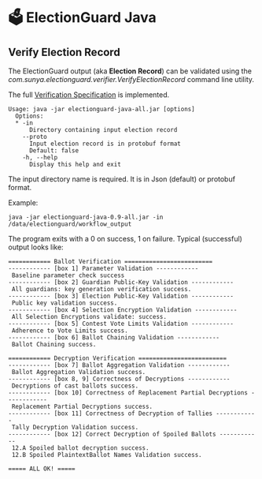 # 🗳 ElectionGuard Java 

## Verify Election Record

The ElectionGuard output (aka __Election Record__) can be validated using the
_com.sunya.electionguard.verifier.VerifyElectionRecord_ command line utility.

The full [Verification Specification](https://www.electionguard.vote/spec/0.95.0/9_Verifier_construction/) is implemented.

````
Usage: java -jar electionguard-java-all.jar [options]
  Options:
  * -in
      Directory containing input election record
    --proto
      Input election record is in protobuf format
      Default: false
    -h, --help
      Display this help and exit
````

The input directory name is required. It is in Json (default) or protobuf format. 

Example:

````
java -jar electionguard-java-0.9-all.jar -in /data/electionguard/workflow_output
````

The program exits with a 0 on success, 1 on failure.
Typical (successful) output looks like:

````
============ Ballot Verification =========================
------------ [box 1] Parameter Validation ------------
 Baseline parameter check success
------------ [box 2] Guardian Public-Key Validation ------------
 All guardians: key generation verification success. 
------------ [box 3] Election Public-Key Validation ------------
 Public key validation success.
------------ [box 4] Selection Encryption Validation ------------
 All Selection Encryptions validate: success.
------------ [box 5] Contest Vote Limits Validation ------------
 Adherence to Vote Limits success.
------------ [box 6] Ballot Chaining Validation ------------
 Ballot Chaining success.

============ Decryption Verification =========================
------------ [box 7] Ballot Aggregation Validation ------------
 Ballot Aggregation Validation success.
------------ [box 8, 9] Correctness of Decryptions ------------
 Decryptions of cast ballots success. 
------------ [box 10] Correctness of Replacement Partial Decryptions ------------
 Replacement Partial Decryptions success. 
------------ [box 11] Correctness of Decryption of Tallies ------------
 Tally Decryption Validation success.
------------ [box 12] Correct Decryption of Spoiled Ballots ------------
 12.A Spoiled ballot decryption success. 
 12.B Spoiled PlaintextBallot Names Validation success.

===== ALL OK! ===== 
````


